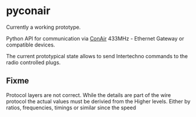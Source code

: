 pyconair
========

Currently a working prototype.

Python API for communication via [ConAir](http://simple-solutions.de/shop/product_info.php?products_id=87)
433MHz - Ethernet Gateway or compatible devices.

The current prototypical state allows to send Intertechno commands to the radio controlled plugs.

Fixme
-----

Protocol layers are not correct.
While the details are part of the wire protocol the actual values must be derivied from the Higher levels.
Either by ratios, frequencies, timings or similar since the speed
